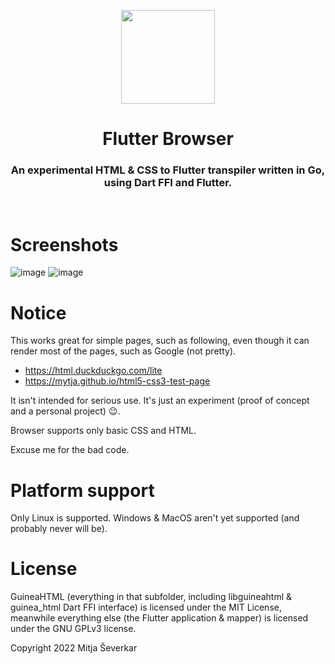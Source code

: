 <p align="center">
    <img align="center" src="https://user-images.githubusercontent.com/52399966/185592550-b5fda493-5161-449d-bce8-99977b704fe9.png" height="150px">
</p>

<h1 align="center">Flutter Browser</h1>
<h3 align="center">An experimental HTML & CSS to Flutter transpiler written in Go, using Dart FFI and Flutter.</h3>
<br>

# Screenshots
![image](https://user-images.githubusercontent.com/52399966/185591342-609a33c3-b6cb-4dfa-8c84-5036c473b789.png)
![image](https://user-images.githubusercontent.com/52399966/185591492-7b317599-030b-475d-b895-3278778625fc.png)

# Notice
This works great for simple pages, such as following, even though it can render most of the pages, such as Google (not pretty).
- https://html.duckduckgo.com/lite
- https://mytja.github.io/html5-css3-test-page

It isn't intended for serious use. It's just an experiment (proof of concept and a personal project) :wink:.

Browser supports only basic CSS and HTML.

Excuse me for the bad code.

# Platform support
Only Linux is supported. Windows & MacOS aren't yet supported (and probably never will be).

# License
GuineaHTML (everything in that subfolder, including libguineahtml & guinea_html Dart FFI interface) is licensed under the MIT License, meanwhile everything else (the Flutter application & mapper) is licensed under the GNU GPLv3 license.

Copyright 2022 Mitja Ševerkar
